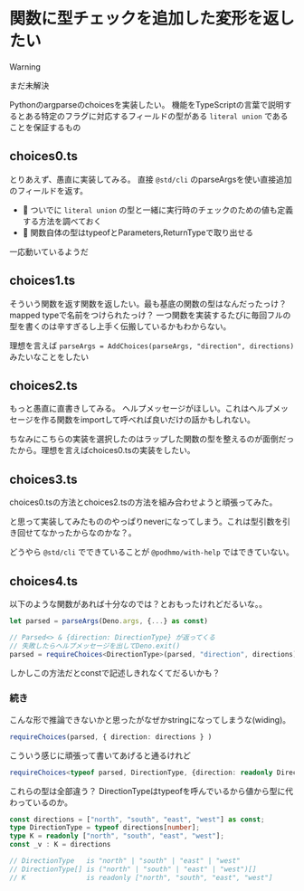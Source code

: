 # 関数に型チェックを追加した変形を返したい

>[!WARNING]
>まだ未解決

Pythonのargparseのchoicesを実装したい。
機能をTypeScriptの言葉で説明するとある特定のフラグに対応するフィールドの型がある `literal union` であることを保証するもの

## choices0.ts

とりあえず、愚直に実装してみる。
直接 `@std/cli` のparseArgsを使い直接追加のフィールドを返す。

- 📝 ついでに `literal union` の型と一緒に実行時のチェックのための値も定義する方法を調べておく
- 📝 関数自体の型はtypeofとParameters,ReturnTypeで取り出せる

一応動いているようだ

## choices1.ts

そういう関数を返す関数を返したい。最も基底の関数の型はなんだったっけ？ mapped typeで名前をつけられたっけ？
一つ関数を実装するたびに毎回フルの型を書くのは辛すぎるし上手く伝搬しているかもわからない。

理想を言えば `parseArgs = AddChoices(parseArgs, "direction", directions)` みたいなことをしたい

## choices2.ts

もっと愚直に直書きしてみる。
ヘルプメッセージがほしい。これはヘルプメッセージを作る関数をimportして呼べれば良いだけの話かもしれない。

ちなみにこちらの実装を選択したのはラップした関数の型を整えるのが面倒だったから。理想を言えばchoices0.tsの実装をしたい。

## choices3.ts

choices0.tsの方法とchoices2.tsの方法を組み合わせようと頑張ってみた。

と思って実装してみたもののやっぱりneverになってしまう。これは型引数を引き回せてなかったからなのかな？。

どうやら `@std/cli` でできていることが `@podhmo/with-help` ではできていない。

## choices4.ts

以下のような関数があれば十分なのでは？とおもったけれどだるいな。。

```ts
let parsed = parseArgs(Deno.args, {...} as const)

// Parsed<> & {direction: DirectionType} が返ってくる
// 失敗したらヘルプメッセージを出してDeno.exit()
parsed = requireChoices<DirectionType>(parsed, "direction", directions)
```

しかしこの方法だとconstで記述しきれなくてだるいかも？

### 続き


こんな形で推論できないかと思ったがなぜかstringになってしまうな(widing)。

```ts
requireChoices(parsed, { direction: directions } )
```

こういう感じに頑張って書いてあげると通るけれど

```ts
requireChoices<typeof parsed, DirectionType, {direction: readonly DirectionType[]}>(parsed, { direction: directions } );
```

これらの型は全部違う？
DirectionTypeはtypeofを呼んでいるから値から型に代わっているのか。

```ts
const directions = ["north", "south", "east", "west"] as const;
type DirectionType = typeof directions[number];
type K = readonly ["north", "south", "east", "west"];
const _v : K = directions

// DirectionType   is "north" | "south" | "east" | "west"
// DirectionType[] is ("north" | "south" | "east" | "west")[]
// K               is readonly ["north", "south", "east", "west"]
```